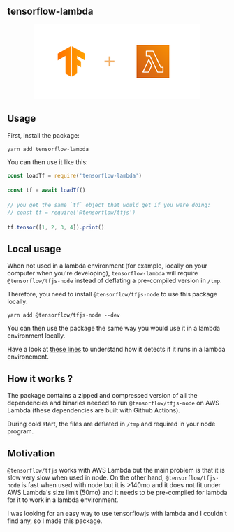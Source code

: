 ## tensorflow-lambda

<div align="center">
<img src="logo.png" width="380" />
</div>

## Usage

First, install the package:

```
yarn add tensorflow-lambda
```

You can then use it like this:

```js
const loadTf = require('tensorflow-lambda')

const tf = await loadTf()

// you get the same `tf` object that would get if you were doing:
// const tf = require('@tensorflow/tfjs')

tf.tensor([1, 2, 3, 4]).print()
```

## Local usage

When not used in a lambda environment (for example, locally on your computer when you're developing), `tensorflow-lambda` will require `@tensorflow/tfjs-node` instead of deflating a pre-compiled version in `/tmp`.

Therefore, you need to install `@tensorflow/tfjs-node` to use this package locally:

```
yarn add @tensorflow/tfjs-node --dev
```

You can then use the package the same way you would use it in a lambda environment locally.

Have a look at [these lines](https://github.com/lucleray/tensorflow-lambda/blob/affcb0e7df497616eab5e898af78edf18f0a0071/index.js#L10-L12) to understand how it detects if it runs in a lambda environement.

## How it works ?

The package contains a zipped and compressed version of all the dependencies and binaries needed to run `@tensorflow/tfjs-node` on AWS Lambda (these dependencies are built with Github Actions).

During cold start, the files are deflated in `/tmp` and required in your node program.

## Motivation

`@tensorflow/tfjs` works with AWS Lambda but the main problem is that it is slow very slow when used in node. On the other hand, `@tensorflow/tfjs-node` is fast when used with node but it is >140mo and it does not fit under AWS Lambda's size limit (50mo) and it needs to be pre-compiled for lambda for it to work in a lambda environment.

I was looking for an easy way to use tensorflowjs with lambda and I couldn't find any, so I made this package.
